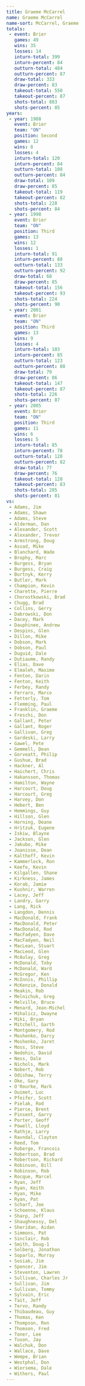 ```yaml
---
title: Graeme McCarrel
name: Graeme McCarrel
name-sort: McCarrel, Graeme
totals:
 - event: Brier
   games: 49
   wins: 35
   losses: 14
   inturn-total: 399
   inturn-percent: 84
   outturn-total: 484
   outturn-percent: 87
   draw-total: 333
   draw-percent: 83
   takeout-total: 550
   takeout-percent: 87
   shots-total: 883
   shots-percent: 85
years:
 - year: 1988
   event: Brier
   team: "ON"
   position: Second
   games: 12
   wins: 8
   losses: 4
   inturn-total: 120
   inturn-percent: 84
   outturn-total: 108
   outturn-percent: 84
   draw-total: 109
   draw-percent: 85
   takeout-total: 119
   takeout-percent: 82
   shots-total: 228
   shots-percent: 84
 - year: 1998
   event: Brier
   team: "ON"
   position: Third
   games: 13
   wins: 12
   losses: 1
   inturn-total: 91
   inturn-percent: 88
   outturn-total: 133
   outturn-percent: 92
   draw-total: 68
   draw-percent: 85
   takeout-total: 156
   takeout-percent: 93
   shots-total: 224
   shots-percent: 90
 - year: 2001
   event: Brier
   team: "ON"
   position: Third
   games: 13
   wins: 9
   losses: 4
   inturn-total: 103
   inturn-percent: 85
   outturn-total: 123
   outturn-percent: 88
   draw-total: 79
   draw-percent: 86
   takeout-total: 147
   takeout-percent: 87
   shots-total: 226
   shots-percent: 87
 - year: 2005
   event: Brier
   team: "ON"
   position: Third
   games: 11
   wins: 6
   losses: 5
   inturn-total: 85
   inturn-percent: 78
   outturn-total: 120
   outturn-percent: 82
   draw-total: 77
   draw-percent: 76
   takeout-total: 128
   takeout-percent: 83
   shots-total: 205
   shots-percent: 81
vs:
 - Adams, Jim
 - Adams, Shawn
 - Adams, Steve
 - Alderman, Dan
 - Alexander, Scott
 - Alexander, Trevor
 - Armstrong, Doug
 - Assad, Mike
 - Blanchard, Wade
 - Brophy, Marc
 - Burgess, Bryan
 - Burgess, Craig
 - Burtnyk, Kerry
 - Butler, Mark
 - Champion, Kevin
 - Charette, Pierre
 - Chorostkowski, Brad
 - Chugg, Brad
 - Collins, Gerry
 - Dabrowski, Don
 - Dacey, Mark
 - Dauphinee, Andrew
 - Despins, Glen
 - Dillon, Mike
 - Dobson, Mark
 - Dobson, Paul
 - Duguid, Dale
 - Dutiaume, Randy
 - Elias, Dave
 - Elmaleh, Maxime
 - Fenton, Darin
 - Fenton, Keith
 - Ferbey, Randy
 - Ferraro, Marco
 - Fetterly, Tom
 - Flemming, Paul
 - Franklin, Graeme
 - Freschi, Don
 - Gallant, Peter
 - Gallant, Roger
 - Gallivan, Greg
 - Gardeski, Larry
 - Gawel, Pete
 - Gemmell, Dean
 - Gorveatt, Philip
 - Gushue, Brad
 - Hackner, Al
 - Haichert, Chris
 - Hakansson, Thomas
 - Hamilton, Wayne
 - Harcourt, Doug
 - Harcourt, Greg
 - Harvey, Don
 - Hebert, Ben
 - Hemmings, Guy
 - Hillson, Glen
 - Horning, Deane
 - Hritzuk, Eugene
 - Iskiw, Blayne
 - Jackson, Glen
 - Jakubo, Mike
 - Joanisse, Dean
 - Kalthoff, Kevin
 - Kammerlock, Ron
 - Keefe, Kevin
 - Kilgallen, Shane
 - Kirkness, James
 - Korab, Jamie
 - Kushnir, Warren
 - Lacey, Jeff
 - Landry, Garry
 - Lang, Rick
 - Langdon, Dennis
 - MacDonald, Frank
 - MacDonald, Peter
 - MacDonald, Rod
 - MacFadyen, Dave
 - MacFadyen, Neil
 - MacLean, Stuart
 - MacLeod, Glen
 - McAulay, Greg
 - McDonald, Toby
 - McDonald, Ward
 - McGregor, Ken
 - McInnis, Phillip
 - McKenzie, Donald
 - Meakin, Rob
 - Melnichuk, Greg
 - Melville, Bruce
 - Menard, Jean-Michel
 - Mihalicz, Dwayne
 - Miki, Bryan
 - Mitchell, Garth
 - Montgomery, Rod
 - Moshenko, Darcy
 - Moshenko, Jaret
 - Moss, Steve
 - Nedohin, David
 - Ness, Dale
 - Nichols, Mark
 - Nobert, Rob
 - Odishaw, Terry
 - Oke, Gary
 - O'Rourke, Mark
 - Ouimet, Luc
 - Pfeifer, Scott
 - Pielak, Rod
 - Pierce, Brent
 - Pinsent, Garry
 - Porter, Geoff
 - Powell, Lloyd
 - Rathje, Larry
 - Ravndal, Clayton
 - Reed, Tom
 - Roberge, Francois
 - Robertson, Brad
 - Robertson, Richard
 - Robinson, Bill
 - Robinson, Rob
 - Rocque, Marcel
 - Ryan, Jeff
 - Ryan, Keith
 - Ryan, Mike
 - Ryan, Pat
 - Scharf, Joe
 - Schoenne, Klaus
 - Sharp, Jeff
 - Shaughnessy, Del
 - Sheridan, Aidan
 - Simmons, Pat
 - Sinclair, Rob
 - Smith, Doug-1
 - Solberg, Jonathon
 - Soparlo, Murray
 - Sosiak, Jim
 - Spencer, Jim
 - Steventon, Lawren
 - Sullivan, Charles Jr
 - Sullivan, Jim
 - Sullivan, Tommy
 - Sylvain, Eric
 - Tait, Jeff
 - Tervo, Randy
 - Thibaudeau, Guy
 - Thomas, Ken
 - Thompson, Ron
 - Thomson, Fred
 - Toner, Lee
 - Tuson, Jay
 - Walchuk, Don
 - Wallace, Dave
 - Wempe, Brian
 - Westphal, Don
 - Wiersema, Dale
 - Withers, Paul
---
```


